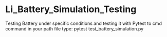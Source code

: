 # Li_Battery_Simulation_Testing
Testing Battery under specific conditions and testing it with Pytest
to cmd command in your path file type:
pytest test_battery_simulation.py
